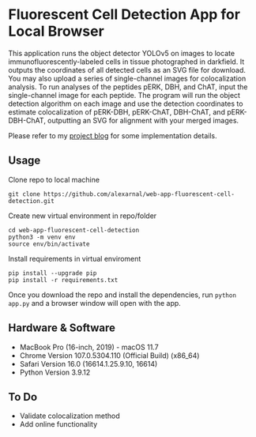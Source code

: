 # Fluorescent Cell Detection App for Local Browser

This application runs the object detector YOLOv5 on images to locate immunofluorescently-labeled cells in tissue photographed in darkfield. It outputs the coordinates of all detected cells as an SVG file for download. You may also upload a series of single-channel images for colocalization analysis. To run analyses of the peptides pERK, DBH, and ChAT, input the single-channel image for each peptide. The program will run the object detection algorithm on each image and use the detection coordinates to estimate colocalization of pERK-DBH, pERK-ChAT, DBH-ChAT, and pERK-DBH-ChAT, outputting an SVG for alignment with your merged images.

Please refer to my [project blog](https://sites.google.com/view/project-blogs/blogs/cell-detection?authuser=0) for some implementation details.

## Usage

Clone repo to local machine
```
git clone https://github.com/alexarnal/web-app-fluorescent-cell-detection.git
```
Create new virtual environment in repo/folder
```
cd web-app-fluorescent-cell-detection
python3 -m venv env
source env/bin/activate
```
Install requirements in virtual enviroment
```
pip install --upgrade pip
pip install -r requirements.txt
```
Once you download the repo and install the dependencies, run `python app.py` and a browser window will open with the app. 

## Hardware & Software

* MacBook Pro (16-inch, 2019) - macOS 11.7
* Chrome Version 107.0.5304.110 (Official Build) (x86_64)
* Safari Version 16.0 (16614.1.25.9.10, 16614)
* Python Version 3.9.12

## To Do

* Validate colocalization method 
* Add online functionality
